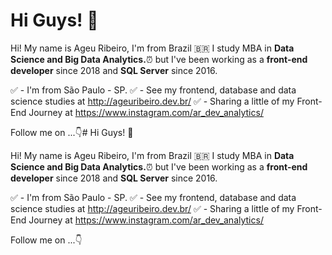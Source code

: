 # Hi Guys! &#128075;

Hi! My name is Ageu Ribeiro, I'm from Brazil &#x1F1E7;&#x1F1F7; I study MBA in **Data Science and Big Data Analytics.**&#9200;
but I've been working as a **front-end developer** since 2018 and **SQL Server** since 2016.

&#9989; - I'm from São Paulo - SP.
&#9989; - See my frontend, database and data science studies at http://ageuribeiro.dev.br/
&#9989; - Sharing a little of my Front-End Journey at https://www.instagram.com/ar_dev_analytics/


Follow me on ...&#128071;# Hi Guys! &#128075;

Hi! My name is Ageu Ribeiro, I'm from Brazil &#x1F1E7;&#x1F1F7; I study MBA in **Data Science and Big Data Analytics.**&#9200;
but I've been working as a **front-end developer** since 2018 and **SQL Server** since 2016.

&#9989; - I'm from São Paulo - SP.
&#9989; - See my frontend, database and data science studies at http://ageuribeiro.dev.br/
&#9989; - Sharing a little of my Front-End Journey at https://www.instagram.com/ar_dev_analytics/


Follow me on ...&#128071;
